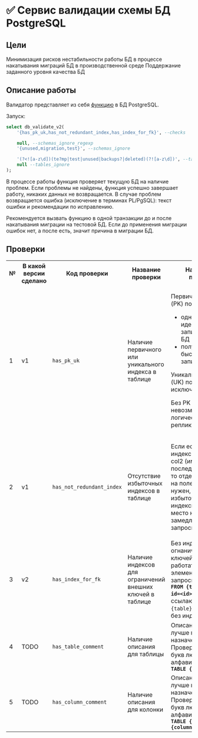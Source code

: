 # ✅ Сервис валидации схемы БД PostgreSQL

## Цели

Минимизация рисков нестабильности работы БД в процессе накатывания миграций БД в производственной среде
Поддержание заданного уровня качества БД

## Описание работы

Валидатор представляет из себя [функцию](functions/db_validate_v2.sql) в БД PostgreSQL.

Запуск:

```sql
select db_validate_v2(
    '{has_pk_uk,has_not_redundant_index,has_index_for_fk}', --checks

    null, --schemas_ignore_regexp
    '{unused,migration,test}', --schemas_ignore

    '(?<![a-z\d])(te?mp|test|unused|backups?|deleted)(?![a-z\d])', --tables_ignore_regexp
    null --tables_ignore
);
```

В процессе работы функция проверяет текущую БД на наличие проблем. Если проблемы не найдены, функция успешно завершает работу, никаких данных не возвращается. В случае проблем возвращается ошибка (исключение в терминах PL/PgSQL): текст ошибки и рекомендации по исправлению.

Рекомендуется вызвать функцию в одной транзакции до и после накатывания миграции на тестовой БД. Если до применения миграции ошибок нет, а после есть, значит причина в миграции БД.

## Проверки

<table class="relative-table wrapped" style="width: 100.0%;">
    <colgroup><col /><col /><col style="width: 16.2491%;" /><col style="width: 17.7945%;" /><col style="width: 51.5393%;" /></colgroup>
<tbody>
<tr>
    <th class="numberingColumn">№</th>
    <th colspan="1">В какой версии сделано</th>
    <th colspan="1">Код проверки</th>
    <th>Название проверки</th>
    <th>Назначение проверки</th>
</tr>
<tr>
    <td class="numberingColumn">1</td>
    <td colspan="1">v1</td>
    <td colspan="1"><code>has_pk_uk</code></td>
    <td>
    <p>Наличие первичного или уникального индекса в таблице</p></td>
    <td>
    <p>Первичный индекс (PK) позволяет</p>
    <ul>
    <li>однозначно идентифицировать запись таблицы БД</li>
    <li>получить очень быстрый доступ к записи</li></ul>
    <p>Уникальный индекс (UK) позволяет исключить дубликаты</p>
    <p>Без PK или UK невозможно сделать логическую репликацию.</p></td>
</tr>
<tr>
    <td class="numberingColumn">2</td>
    <td colspan="1">v1</td>
    <td colspan="1"><code>has_not_redundant_index</code></td>
    <td>
    <p>Отсутствие избыточных индексов в таблице</p></td>
    <td>
    <p>Если есть составной индекс на поля col1 и col2 (именно в такой последовательности), то отдельный индекс на поле col1 не нужен, он <span style="letter-spacing: 0.0px;">избыточный. Лишние индексы занимают место на диске и замедляют DML запросы.</span></p></td>
</tr>
<tr>
    <td class="numberingColumn">3</td>
    <td colspan="1">v2</td>
    <td colspan="1"><code>has_index_for_fk</code></td>
    <td colspan="1">
    <p>Наличие индексов для ограничений внешних ключей в таблице</p></td>
    <td colspan="1">Без индексов на огнаничения внешних ключей (FK) могут работать медленно элементарные запросы типа <strong><code>DELETE FROM {table} WHERE id=&lt;id&gt;</code></strong> из-за ссылающихся на <code>{table}</code> таблиц по FK без индекса.</td>
</tr>
<tr>
    <td class="numberingColumn">4</td>
    <td colspan="1">TODO</td>
    <td colspan="1"><code>has_table_comment</code></td>
    <td colspan="1">Наличие описания для таблицы</td>
    <td colspan="1">Описание помогает лучше понять назначение таблицы. Проверка на наличие букв любого алфавита в <strong><code>COMMENT ON TABLE {table}</code></strong></td>
</tr>
<tr>
    <td class="numberingColumn">5</td>
    <td colspan="1">TODO</td>
    <td colspan="1"><code>has_column_comment</code></td>
    <td colspan="1">Наличие описания для колонки</td>
    <td colspan="1">Описание помогает лучше понять назначение колонки. Проверка на наличие букв любого алфавита в <strong><code>COMMENT ON TABLE {table}.{column}</code></strong></td>
</tr>
</tbody>
</table>
